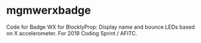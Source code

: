 # mgmwerxbadge
Code for Badge WX for BlocklyProp: Display name and bounce LEDs based on X accelerometer. For 2019 Coding Sprint / AFITC.
